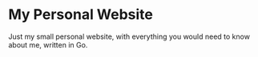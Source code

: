 # My Personal Website

Just my small personal website, with everything you would need to know about me, written in Go.
